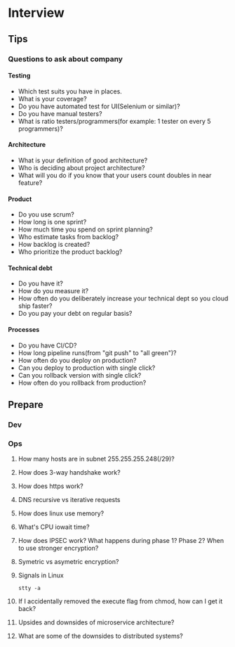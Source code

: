 # Interview
## Tips
### Questions to ask about company
#### Testing
* Which test suits you have in places.
* What is your coverage?
* Do you have automated test for UI(Selenium or similar)?
* Do you have manual testers?
* What is ratio testers/programmers(for example: 1 tester on every 5 programmers)?
#### Architecture
* What is your definition of good architecture?
* Who is deciding about project architecture?
* What will you do if you know that your users count doubles in near feature?
#### Product
* Do you use scrum?
* How long is one sprint?
* How much time you spend on sprint planning?
* Who estimate tasks from backlog? 
* How backlog is created?
* Who prioritize the product backlog?
#### Technical debt
* Do you have it?
* How do you measure it?
* How often do you deliberately increase your technical dept so you cloud ship faster?
* Do you pay your debt on regular basis?
#### Processes
* Do you have CI/CD?
* How long pipeline runs(from "git push" to "all green")?
* How often do you deploy on production?
* Can you deploy to production with single click?
* Can you rollback version with single click?
* How often do you rollback from production?
## Prepare
### Dev
### Ops
1. How many hosts are in subnet 255.255.255.248(/29)?
2. How does 3-way handshake work?
3. How does https work?
4. DNS recursive vs iterative requests
5. How does linux use memory?
6. What's CPU iowait time?
7. How does IPSEC work? What happens during phase 1? Phase 2? When to use stronger encryption?
8. Symetric vs asymetric encryption?
9. Signals in Linux

    `stty -a`

10. If I accidentally removed the execute flag from chmod, how can I get it back?
11. Upsides and downsides of microservice architecture?
12. What are some of the downsides to distributed systems?
